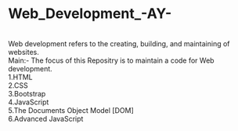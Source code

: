 # Web_Development_-AY-
<br>
Web development refers to the creating, building, and maintaining of websites.
<br>
Main:- The focus of this Repositry is to maintain a code for Web development.
<br>
1.HTML
<br>
2.CSS
<br>
3.Bootstrap
<br>
4.JavaScript
<br>
5.The Documents Object Model [DOM]
<br>
6.Advanced JavaScript